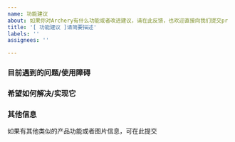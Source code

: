 ```yaml
---
name: 功能建议
about: 如果你对Archery有什么功能或者改进建议，请在此反馈，也欢迎直接向我们提交pr
title: '[ 功能建议 ]请简要描述'
labels: ''
assignees: ''

---
```


### 目前遇到的问题/使用障碍

### 希望如何解决/实现它

### 其他信息
如果有其他类似的产品功能或者图片信息，可在此提交
